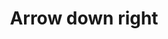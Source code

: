 ---
title: Arrow down right
tags: ["arrow", "down", "right", "direction", "pointer"]
icon: arrow-down-right
svg: '<svg xmlns="http://www.w3.org/2000/svg" width="24" height="24" fill="none" viewBox="0 0 24 24" stroke-width="1.5" stroke-linecap="round" stroke-linejoin="round" stroke="currentColor"><path d="m6.5 6.5 11 11m0 0h-9m9 0v-9"/></svg>'
---
